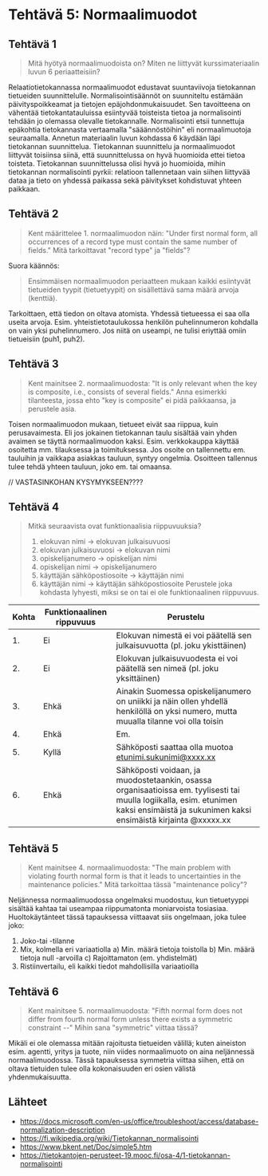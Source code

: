 # Tehtävä 5:  Normaalimuodot

## Tehtävä 1

> Mitä hyötyä normaalimuodoista on? Miten ne liittyvät kurssimateriaalin luvun 6 periaatteisiin?

Relaatiotietokannassa normaalimuodot edustavat suuntaviivoja tietokannan tietueiden suunnittelulle. Normalisointisäännöt on suunniteltu estämään päivityspoikkeamat ja tietojen epäjohdonmukaisuudet. Sen tavoitteena on vähentää tietokantatauluissa esiintyvää toisteista tietoa ja normalisointi tehdään jo olemassa olevalle tietokannalle. Normalisointi etsii tunnettuja epäkohtia tietokannasta vertaamalla "sääännöstöihin" eli normaalimuotoja seuraamalla. Annetun materiaalin luvun kohdassa 6 käydään läpi tietokannan suunnittelua. Tietokannan suunnittelu ja normaalimuodot liittyvät toisiinsa siinä, että suunnittelussa on hyvä huomioida ettei tietoa toisteta. Tietokannan suunnittelussa olisi hyvä jo huomioida, mihin tietokannan normalisointi pyrkii: relatioon tallennetaan vain siihen liittyvää dataa ja tieto on yhdessä paikassa sekä päivitykset kohdistuvat yhteen paikkaan.

## Tehtävä 2

> Kent määrittelee 1. normaalimuodon näin: "Under first normal form, all occurrences of a record type must contain the same number of fields."
> Mitä tarkoittavat "record type" ja "fields"?

Suora käännös:
> Ensimmäisen normaalimuodon periaatteen mukaan kaikki esiintyvät tietueiden tyypit (tietuetyypit) on sisällettävä sama määrä arvoja (kenttiä).

Tarkoittaen, että tiedon on oltava atomista. Yhdessä tietueessa ei saa olla useita arvoja. Esim. yhteistietotaulukossa henkilön puhelinnumeron kohdalla on vain yksi puhelinnumero. Jos niitä on useampi, ne tulisi eriyttää omiin tietueisiin (puh1, puh2). 

## Tehtävä 3

> Kent mainitsee 2. normaalimuodosta: "It is only relevant when the key is composite, i.e., consists of several fields."
Anna esimerkki tilanteesta, jossa ehto "key is composite" ei pidä paikkaansa, ja perustele asia.

Toisen normaalimuodon mukaan, tietueet eivät saa riippua, kuin perusavaimesta. Eli jos jokainen tietokannan taulu sisältää vain yhden avaimen se täyttä normaalimuodon kaksi. Esim. verkkokauppa käyttää osoitetta mm. tilauksessa ja toimituksessa. Jos osoite on tallennettu em. tauluihin ja vaikkapa asiakkas tauluun, syntyy ongelmia. Osoitteen tallennus tulee tehdä yhteen tauluun, joko em. tai omaansa. 

// VASTASINKOHAN KYSYMYKSEEN????

## Tehtävä 4

> Mitkä seuraavista ovat funktionaalisia riippuvuuksia?
> 1. elokuvan nimi → elokuvan julkaisuvuosi
> 2. elokuvan julkaisuvuosi → elokuvan nimi
> 3. opiskelijanumero → opiskelijan nimi
> 4. opiskelijan nimi → opiskelijanumero
> 5. käyttäjän sähköpostiosoite → käyttäjän nimi
> 6. käyttäjän nimi → käyttäjän sähköpostiosoite
> Perustele joka kohdasta lyhyesti, miksi se on tai ei ole funktionaalinen riippuvuus.

| Kohta | Funktionaalinen rippuvuus | Perustelu |
--------|---------------------------|-----------|
| 1. | Ei | Elokuvan nimestä ei voi päätellä sen julkaisuvuotta (pl. joku ykisttäinen) |
| 2. | Ei | Elokuvan julkaisuvuodesta ei voi päätellä sen nimeä (pl. joku yksittäinen) |
| 3. | Ehkä | Ainakin Suomessa opiskelijanumero on uniikki ja näin ollen yhdellä henkilöllä on yksi numero, mutta muualla tilanne voi olla toisin |
| 4. | Ehkä | Em. |
| 5. | Kyllä | Sähköposti saattaa olla muotoa etunimi.sukunimi@xxxx.xx |
| 6. | Ehkä | Sähköposti voidaan, ja muodostetaankin, osassa organisaatioissa em. tyylisesti tai muulla logiikalla, esim. etunimen kaksi ensimäistä ja sukunimen kaksi ensimäistä kirjainta @xxxxx.xx |


## Tehtävä 5

> Kent mainitsee 4. normaalimuodosta: "The main problem with violating fourth normal form is that it leads to uncertainties in the maintenance policies."
> Mitä tarkoittaa tässä "maintenance policy"?

Neljännessa normaalimuodossa ongelmaksi muodostuu, kun tietuetyyppi sisältää kahtaa tai useampaa riippumatonta moniarvoista tosiasiaa. Huoltokäytänteet tässä tapauksessa viittaavat siis ongelmaan, joka tulee joko:
 1. Joko-tai -tilanne
 2. Mix, kolmella eri variaatiolla
   a) Min. määrä tietoja toistolla
   b) Min. määrä tietoja null -arvoilla
   c) Rajoittamaton (em. yhdistelmät)
 3. Ristiinvertailu, eli kaikki tiedot mahdollisilla variaatioilla

## Tehtävä 6

> Kent mainitsee 5. normaalimuodosta: "Fifth normal form does not differ from fourth normal form unless there exists a symmetric constraint --"
> Mihin sana "symmetric" viittaa tässä?

Mikäli ei ole olemassa mitään rajoitusta tietueiden välillä; kuten aineiston esim. agentti, yritys ja tuote, niin viides normaalimuoto on aina neljännessä normaalimuodossa. Tässä tapauksessa symmetria viittaa siihen, että on oltava tietuiden tulee olla kokonaisuuden eri osien välistä yhdenmukaisuutta. 

## Lähteet

- https://docs.microsoft.com/en-us/office/troubleshoot/access/database-normalization-description
- https://fi.wikipedia.org/wiki/Tietokannan_normalisointi
- https://www.bkent.net/Doc/simple5.htm
- https://tietokantojen-perusteet-19.mooc.fi/osa-4/1-tietokannan-normalisointi